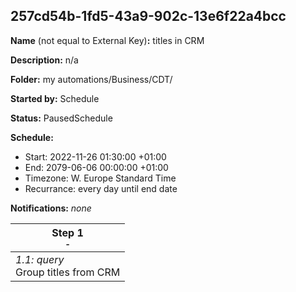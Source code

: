 ## 257cd54b-1fd5-43a9-902c-13e6f22a4bcc

**Name** (not equal to External Key)**:** titles in CRM

**Description:** n/a

**Folder:** my automations/Business/CDT/

**Started by:** Schedule

**Status:** PausedSchedule

**Schedule:**

* Start: 2022-11-26 01:30:00 +01:00
* End: 2079-06-06 00:00:00 +01:00
* Timezone: W. Europe Standard Time
* Recurrance: every day until end date

**Notifications:** _none_


| Step 1<br>_<small>-</small>_ |
| --- |
| _1.1: query_<br>Group titles from CRM |
